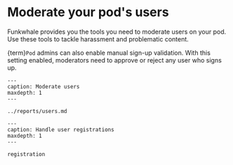 # Moderate your pod's users

Funkwhale provides you the tools you need to moderate users on your pod. Use these tools to tackle harassment and problematic content.

{term}`Pod` admins can also enable manual sign-up validation. With this setting enabled, moderators need to approve or reject any user who signs up.

```{toctree}
---
caption: Moderate users
maxdepth: 1
---

../reports/users.md

```

```{toctree}
---
caption: Handle user registrations
maxdepth: 1
---

registration

```
